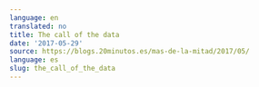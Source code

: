 ```yaml
---
language: en
translated: no
title: The call of the data
date: '2017-05-29'
source: https://blogs.20minutos.es/mas-de-la-mitad/2017/05/
language: es
slug: the_call_of_the_data
---
```




